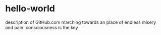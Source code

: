 # hello-world
description of GitHub.com
marching towards an place of endless misery and pain. consciousness is the key

